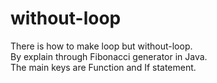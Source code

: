 # without-loop

There is how to make loop but without-loop.<br>
By explain through Fibonacci generator in Java.<br>
The main keys are Function and If statement.
